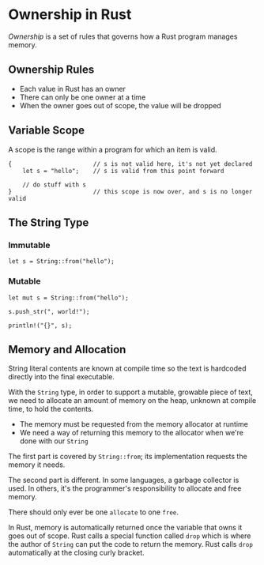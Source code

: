 # Ownership in Rust
*Ownership* is a set of rules that governs how a Rust program manages memory.

## Ownership Rules
* Each value in Rust has an owner
* There can only be one owner at a time
* When the owner goes out of scope, the value will be dropped

## Variable Scope
A scope is the range within a program for which an item is valid.

```
{                       // s is not valid here, it's not yet declared
    let s = "hello";    // s is valid from this point forward

    // do stuff with s
}                       // this scope is now over, and s is no longer valid
```

## The String Type

### Immutable
```
let s = String::from("hello");
```

### Mutable
```
let mut s = String::from("hello");

s.push_str(", world!");

println!("{}", s);
```

## Memory and Allocation
String literal contents are known at compile time so the text is hardcoded directly into the final executable.

With the `String` type, in order to support a mutable, growable piece of text, we need to allocate an amount of memory on the heap, unknown at compile time, to hold the contents.

* The memory must be requested from the memory allocator at runtime
* We need a way of returning this memory to the allocator when we're done with our `String`

The first part is covered by `String::from`; its implementation requests the memory it needs.

The second part is different. In some languages, a garbage collector is used. In others, it's the programmer's responsibility to allocate and free memory.

There should only ever be one `allocate` to one `free`.

In Rust, memory is automatically returned once the variable that owns it goes out of scope. Rust calls a special function called `drop` which is where the author of `String` can put the code to return the memory. Rust calls `drop` automatically at the closing curly bracket.

